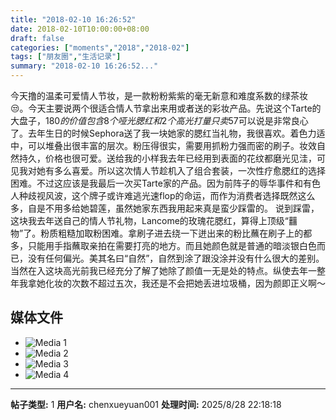 ```yaml
---
title: "2018-02-10 16:26:52"
date: 2018-02-10T10:00:00+08:00
draft: false
categories: ["moments","2018","2018-02"]
tags: ["朋友圈","生活记录"]
summary: "2018-02-10 16:26:52..."
---
```


今天撸的温柔可爱情人节妆，是一款粉粉紫紫的毫无新意和难度系数的绿茶妆😒。今天主要说两个很适合情人节拿出来用或者送的彩妆产品。先说这个Tarte的大盘子，$180的价值包含8个哑光腮红和2个高光打量只卖$57可以说是非常良心了。去年生日的时候Sephora送了我一块她家的腮红当礼物，我很喜欢。着色力适中，可以堆叠出很丰富的层次。粉压得很实，需要用抓粉力强而密的刷子。妆效自然持久，价格也很可爱。送给我的小样我去年已经用到表面的花纹都磨光见洼，可见我对她有多么喜爱。所以这次情人节趁机入了组合套装，一次性疗愈腮红的选择困难。不过这应该是我最后一次买Tarte家的产品。因为前阵子的辱华事件和有色人种歧视风波，这个牌子或许难逃光速flop的命运，而作为消费者选择既然这么多，自是不用多给她碧莲，虽然她家东西我用起来真是蛮少踩雷的。
说到踩雷，这块我去年送自己的情人节礼物，Lancome的玫瑰花腮红，算得上顶级“䨻物”了。粉质粗糙加取粉困难。拿刷子进去绕一下迸出来的粉比蘸在刷子上的都多，只能用手指蘸取亲拍在需要打亮的地方。而且她颜色就是普通的暗淡银白色而已，没有任何偏光。美其名曰“自然”，自然到涂了跟没涂并没有什么很大的差别。当然在入这块高光前我已经充分了解了她除了颜值一无是处的特点。纵使去年一整年我拿她化妆的次数不超过五次，我还是不会把她丢进垃圾桶，因为颜即正义啊～

## 媒体文件

- ![Media 1](/Moments/photos/2018-02-10/201802101626520.jpg)
- ![Media 2](/Moments/photos/2018-02-10/201802101626521.jpg)
- ![Media 3](/Moments/photos/2018-02-10/201802101626522.jpg)
- ![Media 4](/Moments/photos/2018-02-10/201802101626523.jpg)

---

**帖子类型:** 1
**用户名:** chenxueyuan001
**处理时间:** 2025/8/28 22:18:18